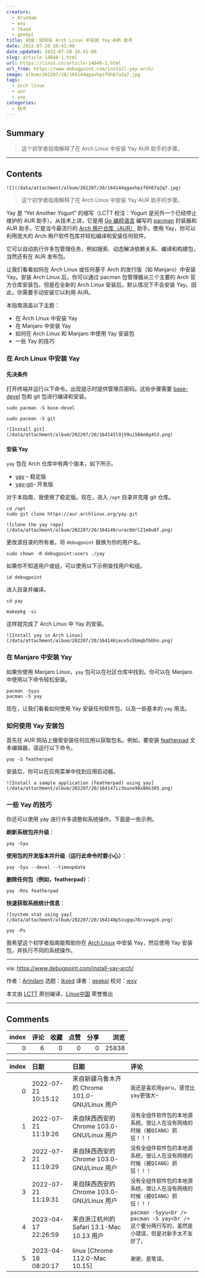 ```yaml
---
creators:
  - Arindam
  - wxy
  - lkxed
  - geekpi
title: 初级：如何在 Arch Linux 中安装 Yay AUR 助手
date: 2022-07-20 16:41:00
date_updated: 2022-07-20 16:41:00
slug: article-14846-1.html
url: https://linux.cn/article-14846-1.html
url_from: https://www.debugpoint.com/install-yay-arch/
image: album/202207/20/164144qgavhpzf6h67a2q7.jpg
tags:
  - arch linux
  - aur
  - yay
categories:
  - 技术
---
```


## Summary

> 这个初学者指南解释了在 Arch Linux 中安装 Yay AUR 助手的步骤。

***

<!-- more -->

## Contents

`![](/data/attachment/album/202207/20/164144qgavhpzf6h67a2q7.jpg)`

> 
> 这个初学者指南解释了在 Arch Linux 中安装 Yay AUR 助手的步骤。
> 
> 
> 

Yay 是 “Yet Another Yogurt” 的缩写（LCTT 校注：Yogurt 是另外一个已经停止维护的 AUR 助手）。从技术上讲，它是用 [Go 编程语言](https://golang.org/) 编写的 [pacman](https://wiki.archlinux.org/index.php/pacman) 封装器和 AUR 助手。它是当今最流行的 [Arch 用户仓库（AUR）](https://wiki.archlinux.org/index.php/Arch_User_Repository) 助手。使用 Yay，你可以利用庞大的 Arch 用户软件包库并轻松编译和安装任何软件。

它可以自动执行许多包管理任务，例如搜索、动态解决依赖关系、编译和构建包，当然还有在 AUR 发布包。

让我们看看如何在 Arch Linux 或任何基于 Arch 的发行版（如 Manjaro）中安装 Yay。安装 Arch Linux 后，你可以通过 pacman 包管理器从三个主要的 Arch 官方仓库安装包。但是在全新的 Arch Linux 安装后，默认情况下不会安装 Yay。因此，你需要手动安装它以利用 AUR。

本指南涵盖以下主题：

* 在 Arch Linux 中安装 Yay
* 在 Manjaro 中安装 Yay
* 如何在 Arch Linux 和 Manjaro 中使用 Yay 安装包
* 一些 Yay 的技巧

### 在 Arch Linux 中安装 Yay

#### 先决条件

打开终端并运行以下命令。出现提示时提供管理员密码。这些步骤需要 [base-devel](https://aur.archlinux.org/packages/meta-group-base-devel/) 包和 git 包进行编译和安装。

```shell
sudo pacman -S base-devel
```

```shell
sudo pacman -S git
```

`![Install git](/data/attachment/album/202207/20/164145l9j59ui588e8g453.png)`

#### 安装 Yay

`yay` 包在 Arch 仓库中有两个版本，如下所示。

* [yay](https://aur.archlinux.org/packages/yay/) – 稳定版
* [yay-git](https://aur.archlinux.org/packages/yay-git/)– 开发版

对于本指南，我使用了稳定版。现在，进入 `/opt` 目录并克隆 git 仓库。

```shell
cd /opt
sudo git clone https://aur.archlinux.org/yay.git
```

`![clone the yay repo](/data/attachment/album/202207/20/164146rurac0drl21m0u8f.png)`

更改源目录的所有者。将 `debugpoint` 替换为你的用户名。

```shell
sudo chown -R debugpoint:users ./yay
```

如果你不知道用户或组，可以使用以下示例查找用户和组。

```shell
id debugpoint
```

进入目录并编译。

```shell
cd yay
```

```shell
makepkg -si
```

这样就完成了 Arch Linux 中 Yay 的安装。

`![Install yay in Arch Linux](/data/attachment/album/202207/20/164146jece5s5bmqbfbbhn.png)`

### 在 Manjaro 中安装 Yay

如果你使用 Manjaro Linux，`yay` 包可以在社区仓库中找到。你可以在 Manjaro 中使用以下命令轻松安装。

```shell
pacman -Syyu  
pacman -S yay
```

现在，让我们看看如何使用 Yay 安装任何软件包，以及一些基本的 `yay` 用法。

### 如何使用 Yay 安装包

首先在 AUR 网站上搜索安装任何应用以获取包名。例如，要安装 [featherpad](https://aur.archlinux.org/packages/featherpad-git/) 文本编辑器，请运行以下命令。

```shell
yay -S featherpad
```

安装后，你可以在应用菜单中找到应用启动器。

`![Install a sample application (featherpad) using yay](/data/attachment/album/202207/20/164147iz3eune98x88e385.png)`

### 一些 Yay 的技巧

你还可以使用 yay 进行许多调整和系统操作。下面是一些示例。

**刷新系统包并升级**：

```shell
yay -Syu
```

**使用包的开发版本并升级（运行此命令时要小心）**：

```shell
yay -Syu --devel --timeupdate
```

**删除任何包（例如，featherpad）**：

```shell
yay -Rns featherpad
```

**快速获取系统统计信息**：

`![system stat using yay](/data/attachment/album/202207/20/164148p5zugqu78cvvwgz6.png)`

```shell
yay -Ps
```

我希望这个初学者指南能帮助你在 [Arch Linux](https://www.debugpoint.com/tag/arch-linux/) 中安装 Yay，然后使用 Yay 安装包，并执行不同的系统操作。

---

via: <https://www.debugpoint.com/install-yay-arch/>

作者：[Arindam](https://www.debugpoint.com/author/admin1/) 选题：[lkxed](https://github.com/lkxed) 译者：[geekpi](https://github.com/geekpi) 校对：[wxy](https://github.com/wxy)

本文由 [LCTT](https://github.com/LCTT/TranslateProject) 原创编译，[Linux中国](https://linux.cn/) 荣誉推出

***

## Comments


|   index |   评论 |   收藏 |   点赞 |   分享 |   浏览 |
|--------:|-------:|-------:|-------:|-------:|-------:|
|       0 |      6 |      0 |      0 |      0 |  25838 |

|   index | 日期                | 日期                                           | 评论                                                                                            |
|--------:|:--------------------|:-----------------------------------------------|:------------------------------------------------------------------------------------------------|
|       0 | 2022-07-21 10:15:12 | 来自新疆乌鲁木齐的 Chrome 101.0-GNU/Linux 用户 | `我还是喜欢用paru，感觉比yay更强大~`                                                            |
|       1 | 2022-07-21 11:19:26 | 来自陕西西安的 Chrome 103.0-GNU/Linux 用户     | `没有全组件软件包的本地源系统，很让人在没有网络的时候（被QIANG）抓狂！！！`                     |
|       2 | 2022-07-21 11:19:29 | 来自陕西西安的 Chrome 103.0-GNU/Linux 用户     | `没有全组件软件包的本地源系统，很让人在没有网络的时候（被QIANG）抓狂！！！`                     |
|       3 | 2022-07-21 11:19:31 | 来自陕西西安的 Chrome 103.0-GNU/Linux 用户     | `没有全组件软件包的本地源系统，很让人在没有网络的时候（被QIANG）抓狂！！！`                     |
|       4 | 2023-04-17 22:26:59 | 来自浙江杭州的 Safari 13.1-Mac 10.13 用户      | `pacman -Syyu<br /> pacman -S yay<br /> 这个要分两行写的，虽然是小错误，但是对新手太不友好了。` |
|       5 | 2023-04-18 08:20:17 | linux [Chrome 112.0-Mac 10.15]                 | `谢谢，是笔误。`                                                                                |
